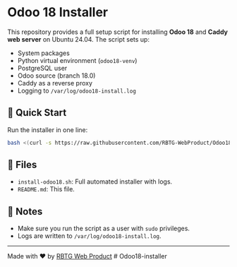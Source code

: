 # Odoo 18 Installer

This repository provides a full setup script for installing **Odoo 18** and **Caddy web server** on Ubuntu 24.04. The script sets up:

- System packages
- Python virtual environment (`odoo18-venv`)
- PostgreSQL user
- Odoo source (branch 18.0)
- Caddy as a reverse proxy
- Logging to `/var/log/odoo18-install.log`

## 🚀 Quick Start

Run the installer in one line:

```bash
bash <(curl -s https://raw.githubusercontent.com/RBTG-WebProduct/Odoo18-installer/main/install-odoo18.sh)
```

## 📁 Files

- `install-odoo18.sh`: Full automated installer with logs.
- `README.md`: This file.

## 📌 Notes

- Make sure you run the script as a user with `sudo` privileges.
- Logs are written to `/var/log/odoo18-install.log`.

---

Made with ❤️ by [RBTG Web Product](https://github.com/RBTG-WebProduct)
#   O d o o 1 8 - i n s t a l l e r  
 